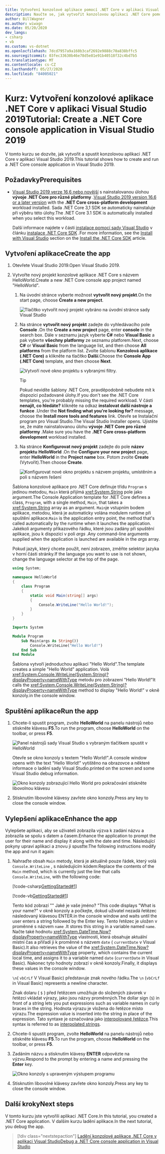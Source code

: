 ```yaml
---
title: Vytvoření konzolové aplikace pomocí .NET Core v aplikaci Visual Studio
description: Naučte se, jak vytvořit konzolovou aplikaci .NET Core pomocí jazyka C# nebo Visual Basic pomocí sady Visual Studio.
author: BillWagner
ms.author: wiwagn
ms.date: 05/20/2020
dev_langs:
- csharp
- vb
ms.custom: vs-dotnet
ms.openlocfilehash: 7dcd7957a9a160b3caf2692e9888c70a838bffc5
ms.sourcegitcommit: 03fec33630b46e78d5e81e91b40518f32c4bd7b5
ms.translationtype: MT
ms.contentlocale: cs-CZ
ms.lasthandoff: 05/27/2020
ms.locfileid: "84005021"
---
```

# <a name="tutorial-create-a-net-core-console-application-in-visual-studio-2019"></a><span data-ttu-id="2338b-103">Kurz: Vytvoření konzolové aplikace .NET Core v aplikaci Visual Studio 2019</span><span class="sxs-lookup"><span data-stu-id="2338b-103">Tutorial: Create a .NET Core console application in Visual Studio 2019</span></span>

<span data-ttu-id="2338b-104">V tomto kurzu se dozvíte, jak vytvořit a spustit konzolovou aplikaci .NET Core v aplikaci Visual Studio 2019.</span><span class="sxs-lookup"><span data-stu-id="2338b-104">This tutorial shows how to create and run a .NET Core console application in Visual Studio 2019.</span></span>

## <a name="prerequisites"></a><span data-ttu-id="2338b-105">Požadavky</span><span class="sxs-lookup"><span data-stu-id="2338b-105">Prerequisites</span></span>

- <span data-ttu-id="2338b-106">[Visual Studio 2019 verze 16,6 nebo novější](https://visualstudio.microsoft.com/downloads/?utm_medium=microsoft&utm_source=docs.microsoft.com&utm_campaign=inline+link&utm_content=download+vs2019) s nainstalovanou úlohou **vývoje .NET Core pro různé platformy** .</span><span class="sxs-lookup"><span data-stu-id="2338b-106">[Visual Studio 2019 version 16.6 or a later version](https://visualstudio.microsoft.com/downloads/?utm_medium=microsoft&utm_source=docs.microsoft.com&utm_campaign=inline+link&utm_content=download+vs2019) with the **.NET Core cross-platform development** workload installed.</span></span> <span data-ttu-id="2338b-107">Sada .NET Core 3,1 SDK se automaticky nainstaluje při výběru této úlohy.</span><span class="sxs-lookup"><span data-stu-id="2338b-107">The .NET Core 3.1 SDK is automatically installed when you select this workload.</span></span>

  <span data-ttu-id="2338b-108">Další informace najdete v části [instalace pomocí sady Visual Studio](../install/sdk.md?pivots=os-windows#install-with-visual-studio) v článku [instalace .NET Core SDK](../install/sdk.md?pivots=os-windows) .</span><span class="sxs-lookup"><span data-stu-id="2338b-108">For more information, see the [Install with Visual Studio](../install/sdk.md?pivots=os-windows#install-with-visual-studio) section on the [Install the .NET Core SDK](../install/sdk.md?pivots=os-windows) article.</span></span>

## <a name="create-the-app"></a><span data-ttu-id="2338b-109">Vytvoření aplikace</span><span class="sxs-lookup"><span data-stu-id="2338b-109">Create the app</span></span>

<!-- markdownlint-disable MD025 -->

1. <span data-ttu-id="2338b-110">Otevřete Visual Studio 2019.</span><span class="sxs-lookup"><span data-stu-id="2338b-110">Open Visual Studio 2019.</span></span>

1. <span data-ttu-id="2338b-111">Vytvořte nový projekt konzolové aplikace .NET Core s názvem HelloWorld.</span><span class="sxs-lookup"><span data-stu-id="2338b-111">Create a new .NET Core console app project named "HelloWorld".</span></span>

   1. <span data-ttu-id="2338b-112">Na úvodní stránce vyberte možnost **vytvořit nový projekt**.</span><span class="sxs-lookup"><span data-stu-id="2338b-112">On the start page, choose **Create a new project**.</span></span>

      ![Tlačítko vytvořit nový projekt vybráno na úvodní stránce sady Visual Studio](./media/with-visual-studio/start-window.png)

   1. <span data-ttu-id="2338b-114">Na stránce **vytvořit nový projekt** zadejte do vyhledávacího pole **Console** .</span><span class="sxs-lookup"><span data-stu-id="2338b-114">On the **Create a new project** page, enter **console** in the search box.</span></span> <span data-ttu-id="2338b-115">Dále v seznamu jazyk vyberte **C#** nebo **Visual Basic** a pak vyberte **všechny platformy** ze seznamu platforem.</span><span class="sxs-lookup"><span data-stu-id="2338b-115">Next, choose **C#** or **Visual Basic** from the language list, and then choose **All platforms** from the platform list.</span></span> <span data-ttu-id="2338b-116">Zvolte šablonu **Konzolová aplikace (.NET Core)** a klikněte na tlačítko **Další**.</span><span class="sxs-lookup"><span data-stu-id="2338b-116">Choose the **Console App (.NET Core)** template, and then choose **Next**.</span></span>

      ![Vytvoří nové okno projektu s vybranými filtry.](./media/with-visual-studio/create-new-project.png)

      > [!TIP]
      > <span data-ttu-id="2338b-118">Pokud nevidíte šablony .NET Core, pravděpodobně nebudete mít k dispozici požadované úlohy.</span><span class="sxs-lookup"><span data-stu-id="2338b-118">If you don't see the .NET Core templates, you're probably missing the required workload.</span></span> <span data-ttu-id="2338b-119">V části **nenajít, co hledáte?** klikněte na odkaz **instalovat další nástroje a funkce** .</span><span class="sxs-lookup"><span data-stu-id="2338b-119">Under the **Not finding what you're looking for?** message, choose the **Install more tools and features** link.</span></span> <span data-ttu-id="2338b-120">Otevře se Instalační program pro Visual Studio.</span><span class="sxs-lookup"><span data-stu-id="2338b-120">The Visual Studio Installer opens.</span></span> <span data-ttu-id="2338b-121">Ujistěte se, že máte nainstalovanou úlohu **vývoje .NET Core pro různé platformy** .</span><span class="sxs-lookup"><span data-stu-id="2338b-121">Make sure you have the **.NET Core cross-platform development** workload installed.</span></span>

   1. <span data-ttu-id="2338b-122">Na stránce **Konfigurovat nový projekt** zadejte do pole **název projektu** **HelloWorld** .</span><span class="sxs-lookup"><span data-stu-id="2338b-122">On the **Configure your new project** page,  enter **HelloWorld** in the **Project name** box.</span></span> <span data-ttu-id="2338b-123">Potom zvolte **Create** (Vytvořit).</span><span class="sxs-lookup"><span data-stu-id="2338b-123">Then choose **Create**.</span></span>

      ![Konfigurovat nové okno projektu s názvem projektu, umístěním a poli s názvem řešení](./media/with-visual-studio/configure-new-project.png)

   <span data-ttu-id="2338b-125">Šablona konzolové aplikace pro .NET Core definuje třídu `Program` s jedinou metodou, `Main` která přijímá <xref:System.String> pole jako argument.</span><span class="sxs-lookup"><span data-stu-id="2338b-125">The Console Application template for .NET Core defines a class, `Program`, with a single method, `Main`, that takes a <xref:System.String> array as an argument.</span></span> <span data-ttu-id="2338b-126">`Main`je vstupním bodem aplikace, metodou, která je automaticky volána modulem runtime při spuštění aplikace.</span><span class="sxs-lookup"><span data-stu-id="2338b-126">`Main` is the application entry point, the method that's called automatically by the runtime when it launches the application.</span></span> <span data-ttu-id="2338b-127">Jakékoli argumenty příkazového řádku, které jsou zadány při spuštění aplikace, jsou k dispozici v poli *args* .</span><span class="sxs-lookup"><span data-stu-id="2338b-127">Any command-line arguments supplied when the application is launched are available in the *args* array.</span></span>

   <span data-ttu-id="2338b-128">Pokud jazyk, který chcete použít, není zobrazen, změňte selektor jazyka v horní části stránky.</span><span class="sxs-lookup"><span data-stu-id="2338b-128">If the language you want to use is not shown, change the language selector at the top of the page.</span></span>

   ```csharp
   using System;

   namespace HelloWorld
   {
       class Program
       {
           static void Main(string[] args)
           {
               Console.WriteLine("Hello World!");
           }
       }
   }
   ```

   ```vb
   Imports System

   Module Program
       Sub Main(args As String())
           Console.WriteLine("Hello World!")
       End Sub
   End Module
   ```

   <span data-ttu-id="2338b-129">Šablona vytvoří jednoduchou aplikaci "Hello World".</span><span class="sxs-lookup"><span data-stu-id="2338b-129">The template creates a simple "Hello World" application.</span></span> <span data-ttu-id="2338b-130">Volá <xref:System.Console.WriteLine(System.String)?displayProperty=nameWithType> metodu pro zobrazení "Hello World!"</span><span class="sxs-lookup"><span data-stu-id="2338b-130">It calls the <xref:System.Console.WriteLine(System.String)?displayProperty=nameWithType> method to display "Hello World!"</span></span> <span data-ttu-id="2338b-131">v okně konzoly.</span><span class="sxs-lookup"><span data-stu-id="2338b-131">in the console window.</span></span>

## <a name="run-the-app"></a><span data-ttu-id="2338b-132">Spuštění aplikace</span><span class="sxs-lookup"><span data-stu-id="2338b-132">Run the app</span></span>

1. <span data-ttu-id="2338b-133">Chcete-li spustit program, zvolte **HelloWorld** na panelu nástrojů nebo stiskněte klávesu **F5**.</span><span class="sxs-lookup"><span data-stu-id="2338b-133">To run the program, choose **HelloWorld** on the toolbar, or press **F5**.</span></span>

   ![Panel nástrojů sady Visual Studio s vybraným tlačítkem spustit v HelloWorld](./media/with-visual-studio/run-program.png)

   <span data-ttu-id="2338b-135">Otevře se okno konzoly s textem "Hello World!".</span><span class="sxs-lookup"><span data-stu-id="2338b-135">A console window opens with the text "Hello World!"</span></span> <span data-ttu-id="2338b-136">vytištěno na obrazovce a některé informace o ladění sady Visual Studio.</span><span class="sxs-lookup"><span data-stu-id="2338b-136">printed on the screen and some Visual Studio debug information.</span></span>

   ![Okno konzoly zobrazující Hello World pro pokračování stiskněte libovolnou klávesu](./media/with-visual-studio/hello-world-console.png)

1. <span data-ttu-id="2338b-138">Stisknutím libovolné klávesy zavřete okno konzoly.</span><span class="sxs-lookup"><span data-stu-id="2338b-138">Press any key to close the console window.</span></span>

## <a name="enhance-the-app"></a><span data-ttu-id="2338b-139">Vylepšení aplikace</span><span class="sxs-lookup"><span data-stu-id="2338b-139">Enhance the app</span></span>

<span data-ttu-id="2338b-140">Vylepšete aplikaci, aby se uživateli zobrazila výzva k zadání názvu a zobrazila se spolu s datem a časem.</span><span class="sxs-lookup"><span data-stu-id="2338b-140">Enhance the application to prompt the user for their name and display it along with the date and time.</span></span> <span data-ttu-id="2338b-141">Následující pokyny upraví aplikaci a znovu ji spusťte:</span><span class="sxs-lookup"><span data-stu-id="2338b-141">The following instructions modify the app and run it again:</span></span>

1. <span data-ttu-id="2338b-142">Nahraďte obsah `Main` metody, která je aktuálně pouze řádek, který volá `Console.WriteLine` , s následujícím kódem:</span><span class="sxs-lookup"><span data-stu-id="2338b-142">Replace the contents of the `Main` method, which is currently just the line that calls `Console.WriteLine`, with the following code:</span></span>

   [!code-csharp[GettingStarted#1](~/samples/snippets/csharp/getting_started/with_visual_studio/HelloWorld.cs#1)]

   [!code-vb[GettingStarted#1](~/samples/snippets/core/tutorials/vb-with-visual-studio/Program.vb#1)]

   <span data-ttu-id="2338b-143">Tento kód zobrazí "" Jaké je vaše jméno? "</span><span class="sxs-lookup"><span data-stu-id="2338b-143">This code displays "What is your name?"</span></span> <span data-ttu-id="2338b-144">v okně konzoly a počkejte, dokud uživatel nezadá řetězec následovaný klávesou ENTER.</span><span class="sxs-lookup"><span data-stu-id="2338b-144">in the console window and waits until the user enters a string followed by the Enter key.</span></span> <span data-ttu-id="2338b-145">Tento řetězec je uložen v proměnné s názvem `name` .</span><span class="sxs-lookup"><span data-stu-id="2338b-145">It stores this string in a variable named `name`.</span></span> <span data-ttu-id="2338b-146">Načte také hodnotu <xref:System.DateTime.Now?displayProperty=nameWithType> vlastnosti, která obsahuje aktuální místní čas a přiřadí ji k proměnné s názvem `date` ( `currentDate` v Visual Basic).</span><span class="sxs-lookup"><span data-stu-id="2338b-146">It also retrieves the value of the <xref:System.DateTime.Now?displayProperty=nameWithType> property, which contains the current local time, and assigns it to a variable named `date` (`currentDate` in Visual Basic).</span></span> <span data-ttu-id="2338b-147">Nakonec tyto hodnoty zobrazí v okně konzoly.</span><span class="sxs-lookup"><span data-stu-id="2338b-147">Finally, it displays these values in the console window.</span></span>

   <span data-ttu-id="2338b-148">`\n`( `vbCrLf` V Visual Basic) představuje znak nového řádku.</span><span class="sxs-lookup"><span data-stu-id="2338b-148">The `\n` (`vbCrLf` in Visual Basic) represents a newline character.</span></span>

   <span data-ttu-id="2338b-149">Znak dolaru ( `$` ) před řetězcem umožňuje do složených závorek v řetězci vkládat výrazy, jako jsou názvy proměnných.</span><span class="sxs-lookup"><span data-stu-id="2338b-149">The dollar sign (`$`) in front of a string lets you put expressions such as variable names in curly braces in the string.</span></span> <span data-ttu-id="2338b-150">Hodnota výrazu je vložena do řetězce místo výrazu.</span><span class="sxs-lookup"><span data-stu-id="2338b-150">The expression value is inserted into the string in place of the expression.</span></span> <span data-ttu-id="2338b-151">Tato syntaxe je označována jako [interpolované řetězce](../../csharp/language-reference/tokens/interpolated.md).</span><span class="sxs-lookup"><span data-stu-id="2338b-151">This syntax is referred to as [interpolated strings](../../csharp/language-reference/tokens/interpolated.md).</span></span>

1. <span data-ttu-id="2338b-152">Chcete-li spustit program, zvolte **HelloWorld** na panelu nástrojů nebo stiskněte klávesu **F5**.</span><span class="sxs-lookup"><span data-stu-id="2338b-152">To run the program, choose **HelloWorld** on the toolbar, or press **F5**.</span></span>

1. <span data-ttu-id="2338b-153">Zadáním názvu a stisknutím klávesy **ENTER** odpovězte na výzvu.</span><span class="sxs-lookup"><span data-stu-id="2338b-153">Respond to the prompt by entering a name and pressing the **Enter** key.</span></span>

   ![Okno konzoly s upraveným výstupem programu](./media/with-visual-studio/hello-world-update.png)

1. <span data-ttu-id="2338b-155">Stisknutím libovolné klávesy zavřete okno konzoly.</span><span class="sxs-lookup"><span data-stu-id="2338b-155">Press any key to close the console window.</span></span>

## <a name="next-steps"></a><span data-ttu-id="2338b-156">Další kroky</span><span class="sxs-lookup"><span data-stu-id="2338b-156">Next steps</span></span>

<span data-ttu-id="2338b-157">V tomto kurzu jste vytvořili aplikaci .NET Core.</span><span class="sxs-lookup"><span data-stu-id="2338b-157">In this tutorial, you created a .NET Core application.</span></span> <span data-ttu-id="2338b-158">V dalším kurzu ladění aplikace.</span><span class="sxs-lookup"><span data-stu-id="2338b-158">In the next tutorial, you debug the app.</span></span>

> [!div class="nextstepaction"]
> [<span data-ttu-id="2338b-159">Ladění konzolové aplikace .NET Core v aplikaci Visual Studio</span><span class="sxs-lookup"><span data-stu-id="2338b-159">Debug a .NET Core console application in Visual Studio</span></span>](debugging-with-visual-studio.md)

